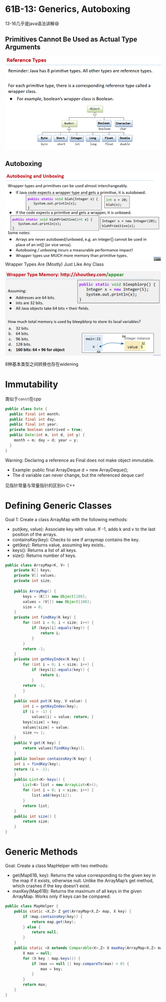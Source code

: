 # 61B-13: Generics, Autoboxing


13-16几乎是java语法讲解:smile:
## Primitives Cannot Be Used as Actual Type Arguments
![alt text](image.png)
## Autoboxing
![alt text](image-1.png)
Wrapper Types Are (Mostly) Just Like Any Class

![alt text](image-2.png)

8种基本类型之间转换也存在widening

# Immutability
类似于`const`在cpp
```java
public class Date {
  public final int month;
  public final int day;
  public final int year;
  private boolean contrived = true;
  public Date(int m, int d, int y) {
    month = m; day = d; year = y;
  }
}
```
Warning: Declaring a reference as Final does not make object immutable.
- Example: public final ArrayDeque<String> d = new ArrayDeque<String>(); 
- The d variable can never change, but the referenced deque can!

见指针常量与常量指针的区别in C++

# Defining Generic Classes
Goal 1: Create a class ArrayMap with the following methods:
- put(key, value): Associate key with value. If -1, adds k and v to the last position of the arrays.
- containsKey(key): Checks to see if arraymap contains the key.
- get(key): Returns value, assuming key exists..
- keys(): Returns a list of all keys.
- size(): Returns number of keys.

```java
public class ArrayMap<K, V> {
    private K[] keys; 
    private V[] values;
    private int size;

    public ArrayMap() {
        keys = (K[]) new Object[100];
        values = (V[]) new Object[100];
        size = 0;
    }
    private int findKey(K key) {
        for (int i = 0; i < size; i++) {
            if (keys[i].equals(key)) {
                return i;
            }
        }
        return -1;
    }
    private int getKeyIndex(K key) {
        for (int i = 0; i < size; i++) {
            if (keys[i].equals(key)) {
                return i;
            }
        return -1;
        }
    }
    public void put(K key, V value) {
        int i = getKeyIndex(key);
        if (i > -1) {
            values[i] = value; return; }
        keys[size] = key;
        values[size] = value;
        size += 1;	
    } 
    public V get(K key) {       
        return values[findKey(key)];
    }
    public boolean containsKey(K key) {
   	int i = findKey(key);
   	return (i > -1);
    }
    public List<K> keys() {
        List<K> list = new ArrayList<K>();
        for (int i = 0; i < size; i++) {
            list.add(keys[i]);
        }
        return list;
    }
    public int size() {
        return size;
    }
}
```

# Generic Methods
Goal: Create a class MapHelper with two methods:
- get(Map61B, key): Returns the value corresponding to the given key in the map if it exists, otherwise null.
Unlike the ArrayMap’s get method, which crashes if the key doesn’t exist.
- maxKey(Map61B): Returns the maximum of all keys in the given ArrayMap. Works only if keys can be compared.
```java
public class MapHelper {
    public static <X,Z> Z get(ArrayMap<X,Z> map, X key) {
        if (map.containsKey(key)) {
            return map.get(key);
        } else {
            return null;
        }
    }
    public static <X extends Comparable<X>,Z> X maxKey(ArrayMap<X,Z> map) {
        X max = null;
        for (X key : map.keys()) {
            if (max == null || key.compareTo(max) > 0) {
                max = key;
            }
        }
        return max;
    }
}
```
